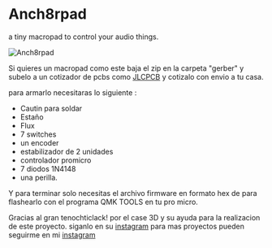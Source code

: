 # Anch8rpad
a tiny macropad to control your audio things.

![Anch8rpad](https://i.imgur.com/QvxCRVM.png)

Si quieres un macropad como este baja el zip en la carpeta "gerber" y subelo a un cotizador de pcbs como [JLCPCB](https://jlcpcb.com)
y cotizalo con envio a tu casa.

para armarlo necesitaras lo siguiente : 
* Cautin para soldar
* Estaño
* Flux
* 7 switches
* un encoder
* estabilizador de 2 unidades 
* controlador promicro
* 7 diodos 1N4148
* una perilla.

Y para terminar solo necesitas el archivo firmware en formato hex de para flashearlo con el programa QMK TOOLS en tu pro micro.

Gracias al gran tenochticlack! por el case 3D y su ayuda para la realizacion de este proyecto. siganlo en su [instagram](https://www.instagram.com/tenochticlack)
para mas proyectos pueden seguirme  en mi [instagram](https://www.instagram.com/keeb_lounge)

